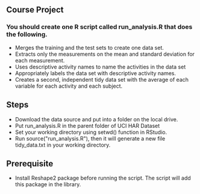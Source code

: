 ## Course Project

### You should create one R script called run_analysis.R that does the following.

* Merges the training and the test sets to create one data set.
* Extracts only the measurements on the mean and standard deviation for each measurement.
* Uses descriptive activity names to name the activities in the data set
* Appropriately labels the data set with descriptive activity names.
* Creates a second, independent tidy data set with the average of each variable for each   activity and each subject.

## Steps

* Download the data source and put into a folder on the local drive. 
* Put run_analysis.R in the parent folder of UCI HAR Dataset
* Set your working directory using setwd() function in RStudio.
* Run source("run_analysis.R"), then it will generate a new file tidy_data.txt in your   working directory.

## Prerequisite

* Install Reshape2 package before running the script. The script will add this package in   the library.